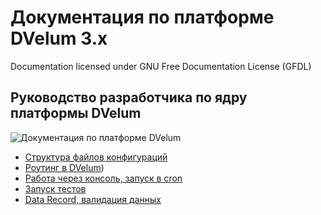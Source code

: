 Документация по платформе DVelum 3.x
===
Documentation licensed under GNU Free Documentation License (GFDL)

## Руководство разработчика по ядру платформы DVelum

![Документация по платформе DVelum](https://github.com/dvelum/dvelum/tree/master/docs/ru/developer)

* [Структура файлов конфигураций](configs.md)
* [Роутинг в DVelum](routing.md))
* [Работа через консоль, запуск в cron](console.md)
* [Запуск тестов](tests.md)
* [Data Record, валидация данных](data_record.md)

